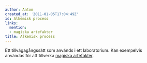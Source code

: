 ```yaml
---
author: Anton
created_at: '2011-01-05T17:04:49Z'
id: Alkemisk process
links:
  mention:
  - magiska artefakter
title: Alkemisk process
---
```


Ett tillvägagångssätt som används i ett laboratorium. Kan exempelvis användas för att tillverka
[magiska artefakter].

  [magiska artefakter]: magiska_artefakter
